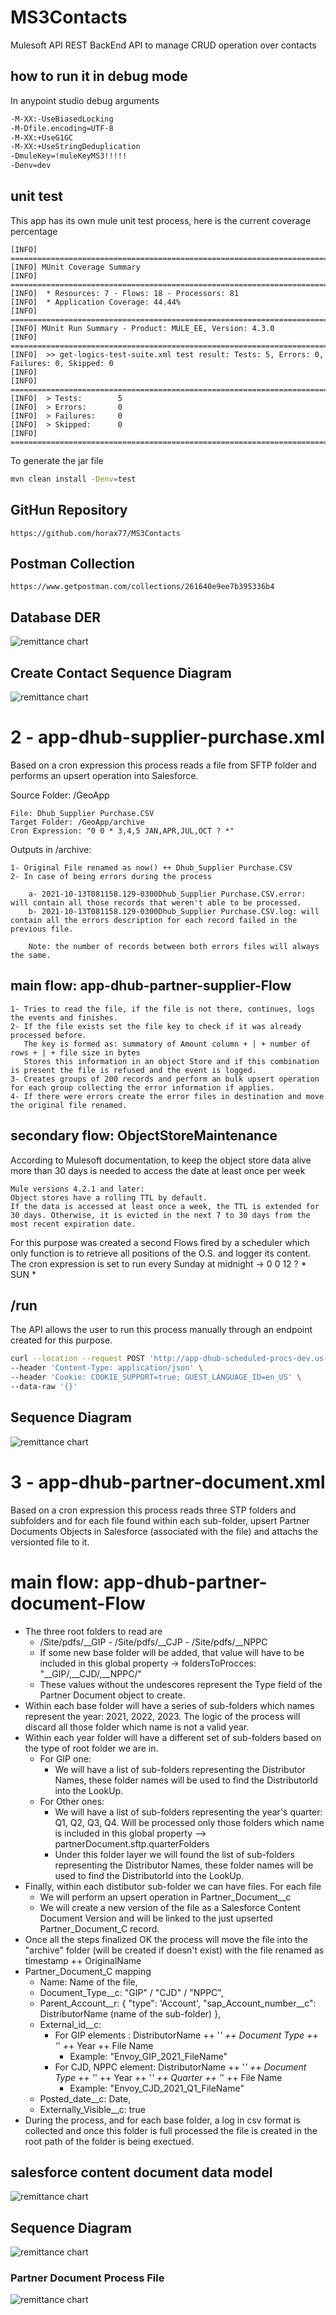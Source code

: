 # MS3Contacts

Mulesoft API REST BackEnd API to manage CRUD operation over contacts 

## how to run it in debug mode

In anypoint studio debug arguments 
```bash
-M-XX:-UseBiasedLocking 
-M-Dfile.encoding=UTF-8 
-M-XX:+UseG1GC 
-M-XX:+UseStringDeduplication 
-DmuleKey=!muleKeyMS3!!!!! 
-Denv=dev
```
## unit test

This app has its own mule unit test process, here is the current coverage percentage

```
[INFO] ===============================================================================
[INFO] MUnit Coverage Summary
[INFO] ===============================================================================
[INFO]  * Resources: 7 - Flows: 18 - Processors: 81
[INFO]  * Application Coverage: 44.44%
[INFO] ====================================================================================
[INFO] MUnit Run Summary - Product: MULE_EE, Version: 4.3.0
[INFO] ====================================================================================
[INFO]  >> get-logics-test-suite.xml test result: Tests: 5, Errors: 0, Failures: 0, Skipped: 0
[INFO]
[INFO] ====================================================================================
[INFO]  > Tests:        5
[INFO]  > Errors:       0
[INFO]  > Failures:     0
[INFO]  > Skipped:      0
[INFO] ====================================================================================
```

To generate the jar file
```bash
mvn clean install -Denv=test
```

## GitHun Repository
```
https://github.com/horax77/MS3Contacts
```
## Postman Collection
```
https://www.getpostman.com/collections/261640e9ee7b395336b4
```
## Database DER
![remittance chart](docs/images/DER_Contacts.png "DER Contact Model")


## Create Contact Sequence Diagram
![remittance chart](docs/images/GetContactList-PostContact.drawio.png "Create Contacts Sequence Diagram")

# 2 - app-dhub-supplier-purchase.xml

Based on a cron expression this process reads a file from SFTP folder and performs an upsert operation into Salesforce.

Source Folder: /GeoApp

```text
File: Dhub_Supplier Purchase.CSV
Target Folder: /GeoApp/archive
Cron Expression: "0 0 * 3,4,5 JAN,APR,JUL,OCT ? *"
```

Outputs in /archive:

```
1- Original File renamed as now() ++ Dhub_Supplier Purchase.CSV
2- In case of being errors during the process

	a- 2021-10-13T081158.129-0300Dhub_Supplier Purchase.CSV.error: will contain all those records that weren't able to be processed.
	b- 2021-10-13T081158.129-0300Dhub_Supplier Purchase.CSV.log: will contain all the errors description for each record failed in the previous file.
	
	Note: the number of records between both errors files will always the same.
```

## main flow: app-dhub-partner-supplier-Flow

```
1- Tries to read the file, if the file is not there, continues, logs the events and finishes.
2- If the file exists set the file key to check if it was already processed before.
   The key is formed as: summatory of Amount column + | + number of rows + | + file size in bytes
   Stores this information in an object Store and if this combination is present the file is refused and the event is logged.
3- Creates groups of 200 records and perform an bulk upsert operation for each group collecting the error information if applies.
4- If there were errors create the error files in destination and move the original file renamed.
```
## secondary flow: ObjectStoreMaintenance

According to Mulesoft documentation, to keep the object store data alive more than 30 days is needed to access the date at least once per week

```
Mule versions 4.2.1 and later:
Object stores have a rolling TTL by default.
If the data is accessed at least once a week, the TTL is extended for 30 days. Otherwise, it is evicted in the next 7 to 30 days from the most recent expiration date.
```
For this purpose was created a second Flows fired by a scheduler which only function is to retrieve all positions of the O.S. and logger its content.
The cron expression is set to run every Sunday at midnight -> 0 0 12 ? * SUN *

## /run

The API allows the user to run this process manually through an endpoint created for this purpose.

```bash
curl --location --request POST 'http://app-dhub-scheduled-procs-dev.us-e1.cloudhub.io//run' \
--header 'Content-Type: application/json' \
--header 'Cookie: COOKIE_SUPPORT=true; GUEST_LANGUAGE_ID=en_US' \
--data-raw '{}'
```
## Sequence Diagram

![remittance chart](./docs/images/app-dhub-scheduled-procs-supplier.png "supplier upsert sequence diagram")



# 3 - app-dhub-partner-document.xml

Based on a cron expression this process reads three STP folders and subfolders and for each file found within each sub-folder, upsert Partner Documents Objects in Salesforce (associated with the file) and attachs the versionted file to it.

# main flow: app-dhub-partner-document-Flow

* The three root folders to read are
  * /Site/pdfs/__GIP - /Site/pdfs/__CJP - /Site/pdfs/__NPPC
  * If some new base folder will be added, that value will have to be included in this global property -> foldersToProcces: "__GIP/,__CJD/,__NPPC/"
  * These values without the undescores represent the Type field of the Partner Document object to create.
* Within each base folder will have a series of sub-folders which names represent the year: 2021, 2022, 2023. The logic of the process will discard all those folder which name is not a valid year.
* Within each year folder will have a different set of sub-folders based on the type of root folder we are in.
  * For GIP one:
    * We will have a list of sub-folders representing the Distributor Names, these folder names will be used to find the DistributorId into the LookUp. 
  * For Other ones:
    * We will have a list of sub-folders representing the year's quarter: Q1, Q2, Q3, Q4. Will be processed only those folders which name is included in this global property --> partnerDocument.sftp.quarterFolders
    * Under this folder layer we will found the list of sub-folders representing the Distributor Names, these folder names will be used to find the DistributorId into the LookUp. 
* Finally, within each distibutor sub-folder we can have files. For each file
  * We will perform an upsert operation in Partner_Document__c 
  * We will create a new version of the file as a Salesforce Content Document Version and will be linked to the just upserted Partner_Document_C record.
* Once all the steps finalized OK the process will move the file into the "archive" folder (will be created if doesn't exist) with the file renamed as timestamp ++ OriginalName
* Partner_Document_C mapping
  * Name: Name of the file,
  * Document_Type__c: "GIP" / "CJD" / "NPPC", 
  * Parent_Account__r: {
          "type": 'Account',
	  "sap_Account_number__c": DistributorName (name of the sub-folder)
      },
  * External_id__c: 
    * For GIP elements : DistributorName ++ '_' ++ Document Type ++ '_' ++ Year ++ File Name
      * Example: "Envoy_GIP_2021_FileName"
    * For CJD, NPPC element: DistributorName ++ '_' ++ Document Type ++ '_' ++ Year ++ '_' ++ Quarter ++ '_' ++ File Name
      * Example: "Envoy_CJD_2021_Q1_FileName"  
  * Posted_date__c: Date,
  * Externally_Visible__c: true
* During the process, and for each base folder, a log in csv format is collected and once this folder is full processed the file is created in the root path of the folder is being exectued. 

## salesforce content document data model

![remittance chart](./docs/images/ContentDocumentDataModel.png "content document data model")

## Sequence Diagram

![remittance chart](./docs/images/app-dhub-partner-document.png "partner document sequence diagram")

### Partner Document Process File

![remittance chart](./docs/images/app-dhub-partner-document-fileProc.png "content document data model")


  
